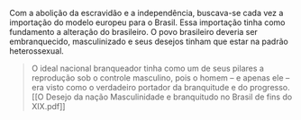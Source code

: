 Com a abolição da escravidão e a independência, buscava-se cada vez a importação do modelo europeu para o Brasil. Essa importação tinha como fundamento a alteração do brasileiro. O povo brasileiro deveria ser embranquecido, masculinizado e seus desejos tinham que estar na padrão heterossexual.

> O ideal nacional branqueador tinha como um de seus pilares a reprodução sob o controle masculino, pois o homem – e apenas ele – era visto como o verdadeiro portador da branquitude e do progresso. [[O Desejo da nação Masculinidade e branquitudo no Brasil de fins do XIX.pdf]]
